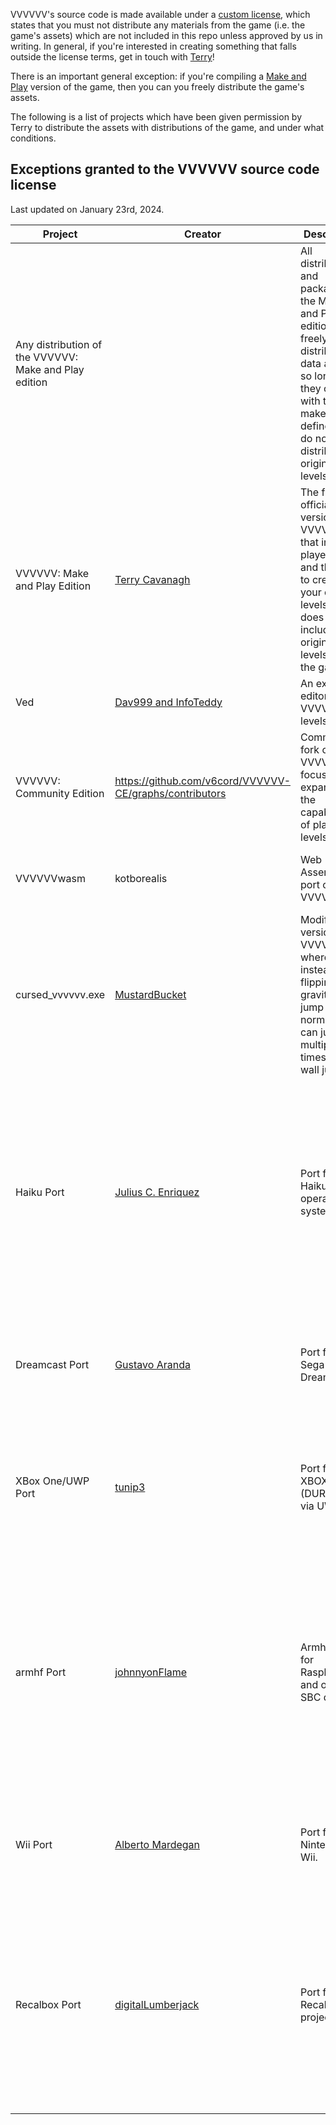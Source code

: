 VVVVVV's source code is made available under a [custom license](LICENSE.md), which states that you must not distribute any materials from the game (i.e. the game's assets) which are not included in this repo unless approved by us in writing. In general, if you're interested in creating something that falls outside the license terms, get in touch with [Terry](http://distractionware.com/email/)!

There is an important general exception: if you're compiling a [Make
and Play](https://thelettervsixtim.es/makeandplay/) version of the game, then you can you freely distribute the game's assets.

The following is a list of projects which have been given permission by Terry to distribute the assets with distributions of the game, and under what conditions.

Exceptions granted to the VVVVVV source code license
-------
Last updated on January 23rd, 2024.

| Project | Creator | Description | Conditions | Link |
|---|---|---|---|---|
| Any distribution of the VVVVVV: Make and Play edition | | All distributions and packages of the Make and Play edition can freely distribute the data assets, so long as they compile with the makeandplay define and do not distribute the original levels.| Must compile with the makeandplay define set, cannot distribute the original levels. | |
| VVVVVV: Make and Play Edition |[Terry Cavanagh](http://distractionware.com/)|The free and official version of VVVVVV that includes player levels, and the tools to create your own levels, but does not include the original levels from the game.| Must compile with the makeandplay define set, cannot distribute the original levels. | [download](https://thelettervsixtim.es/makeandplay/) |
| Ved | [Dav999 and InfoTeddy](https://github.com/Daaaav/Ved/graphs/contributors) | An external editor for VVVVVV levels. | No conditions. | [download](https://tolp.nl/ved/), [github repo](https://github.com/Daaaav/Ved) |
| VVVVVV: Community Edition | https://github.com/v6cord/VVVVVV-CE/graphs/contributors | Community fork of VVVVVV focused on expanding the capabilities of player levels. | Must compile with the makeandplay define set, cannot distribute the original levels. | [github repo](https://github.com/v6cord/VVVVVV-CE) |
| VVVVVVwasm|kotborealis|Web Assembly port of VVVVVV| Must compile with the makeandplay define set, cannot distribute the original levels. | [github repo](https://github.com/kotborealis/VVVVVVwasm) |
| cursed_vvvvvv.exe | [MustardBucket](https://twitter.com/mustard_bucket/) | Modified version of VVVVVV where instead of flipping gravity you jump normally, can jump multiple times, and wall jump. | Make it impossible to revert to ordinary flipping behaviour. | [download](https://mustardbucket.itch.io/cursed-vvvvvv?secret=O0KvS02wD473pXBF9avreZsww), [twitter gif](https://twitter.com/mustard_bucket/status/1216272971779670016) |
| Haiku Port | [Julius C. Enriquez](https://github.com/win8linux) | Port for the Haiku operating system. | Display the following text in the Haiku package to make it clear that this is an exception: "VVVVVV is a commercial game! The author has given special permission to make this Haiku version available for free. If you enjoy the game, please consider purchasing a copy at [thelettervsixtim.es](http://thelettervsixtim.es)." | [haiku recipe](https://github.com/haikuports/haikuports/tree/master/games-arcade/vvvvvv), [haiku data.zip recipe](https://github.com/haikuports/haikuports/tree/master/games-arcade/vvvvvv_data) |
| Dreamcast Port | [Gustavo Aranda](https://github.com/gusarba/) | Port for the Sega Dreamcast. | Permission is given to distribute a ready-to-use CD image file for the Sega Dreamcast containing the data.zip assets for non commercial use only. | [github repo](https://github.com/gusarba/VVVVVVDC)|
| XBox One/UWP Port | [tunip3](https://github.com/tunip3) | Port for XBOX ONE (DURANGO) via UWP. | Permission is given to distribute a pre-compiled package (containing the data.zip assets) for people to run on development mode xboxes, for non commercial use only. | [github repo](https://github.com/tunip3/DURANGO-V6)|
| armhf Port | [johnnyonFlame](https://github.com/johnnyonFlame/) | Armhf port for Raspberry PI and other SBC devices| Permission is for non commercial use only. Display the following text in the readme to make it clear that this is an exception: "VVVVVV is a commercial game! The author has given special permission to make this port available for free. If you enjoy the game, please consider purchasing a copy at [thelettervsixtim.es](http://thelettervsixtim.es)."| [github release](https://github.com/JohnnyonFlame/VVVVVV/releases/tag/v2.4-r1) |
| Wii Port | [Alberto Mardegan](https://github.com/mardy/) | Port for the Nintendo Wii. | Permission is given to distribute a ready-to-use build for the Nintendo Wii containing the data.zip assets for non commercial use only. | [github repo](https://github.com/mardy/VVVVVV/tree/wii) |
| Recalbox Port | [digitalLumberjack](https://gitlab.com/recalbox/recalbox) | Port for Recalbox project. | Display the following text in the readme to make it clear that this is an exception: "VVVVVV is a commercial game! The author has given special permission to make this port available for free. If you enjoy the game, please consider purchasing a copy at [thelettervsixtim.es](http://thelettervsixtim.es)." | [website](https://recalbox.com/) |
